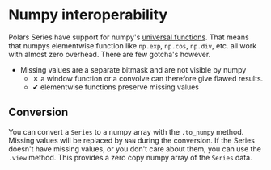 # Numpy interoperability

Polars Series have support for numpy's [universal functions](https://numpy.org/doc/stable/reference/ufuncs.html).
That means that numpys elementwise function like `np.exp`, `np.cos`, `np.div`, etc. all work with almost zero overhead.
There are few gotcha's however. 

* Missing values are a separate bitmask and are not visible by numpy
    - ✗ a window function or a convolve can therefore give flawed results.
    - ✔ elementwise functions preserve missing values

## Conversion
You can convert a `Series` to a numpy array with the `.to_numpy` method. Missing values will be replaced by `NaN` during
the conversion. If the Series doesn't have missing values, or you don't care about them, you can use the `.view` method.
This provides a zero copy numpy array of the `Series` data.
